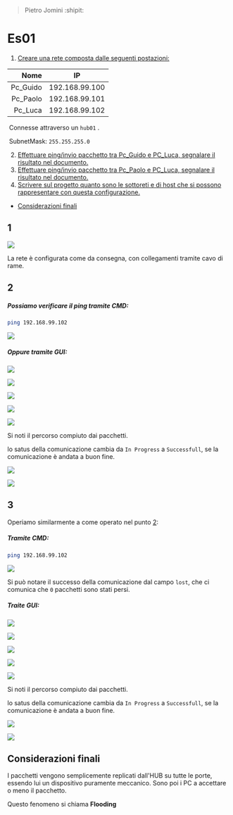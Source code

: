 > Pietro Jomini :shipit:

# Es01

1. [Creare una rete composta dalle seguenti postazioni:](#1)

|     Nome | IP             |
| -------: | -------------- |
| Pc_Guido | 192.168.99.100 |
| Pc_Paolo | 192.168.99.101 |
|  Pc_Luca | 192.168.99.102 |

​	Connesse attraverso un `hub01` .

​	SubnetMask: `255.255.255.0`

2. [Effettuare ping/invio pacchetto tra Pc_Guido e PC_Luca, segnalare il risultato nel documento.](#2)
1. [Effettuare ping/invio pacchetto tra Pc_Paolo e PC_Luca, segnalare il risultato nel documento.](#3)
2. [Scrivere sul progetto quanto sono le sottoreti e di host che si possono rappresentare con questa configurazione.](#4)

+ [Considerazioni finali](#Considerazioni-finali)



## 1

![](./imgs/Rete.png)

La rete è configurata come da consegna, con collegamenti tramite cavo di rame.



## 2

##### Possiamo verificare il **ping** tramite CMD:

``` bash
ping 192.168.99.102
```

![](./imgs/guido-luca.png)

 

##### Oppure tramite GUI:

![](./imgs/guido-luca-1.png)

![](./imgs/guido-luca-2.png)

![](./imgs/guido-luca-3.png)

![](./imgs/guido-luca-4.png)

![](./imgs/guido-luca-5.png)

Si noti il percorso compiuto dai pacchetti.

lo satus della comunicazione cambia da `In Progress` a `Successfull`, se la comunicazione è andata a buon fine.

![](./imgs/guido-luca-progress.png)

![](./imgs/guido-luca-success.png)



## 3

Operiamo similarmente a come operato nel punto [2](#2):

##### Tramite CMD:

``` bash
ping 192.168.99.102
```

![](./imgs/paolo-luca.png)

Si può notare il successo della comunicazione dal campo `lost`, che ci comunica che `0` pacchetti sono stati persi. 

##### Traite GUI:

![](./imgs/paolo-luca-1.png)

![](./imgs/paolo-luca-2.png)

![](./imgs/paolo-luca-3.png)

![](./imgs/paolo-luca-4.png)

![](./imgs/paolo-luca-5.png)

Si noti il percorso compiuto dai pacchetti.

lo satus della comunicazione cambia da `In Progress` a `Successfull`, se la comunicazione è andata a buon fine.

![](./imgs/paolo-luca-progress.png)

![](./imgs/paolo-luca-success.png)



## Considerazioni finali

I pacchetti vengono semplicemente replicati dall'HUB su tutte le porte, essendo lui un dispositivo puramente meccanico. Sono poi i PC a accettare o meno il pacchetto.

Questo fenomeno si chiama **Flooding**

